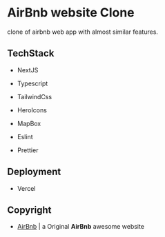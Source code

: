 # AirBnb website Clone

clone of airbnb web app with almost similar features.

## TechStack

- NextJS
- Typescript
- TailwindCss
- HeroIcons
- MapBox

- Eslint
- Prettier

## Deployment

- Vercel

## Copyright

- [AirBnb](https://www.airbnb.com/) | a Original **AirBnb** awesome website
